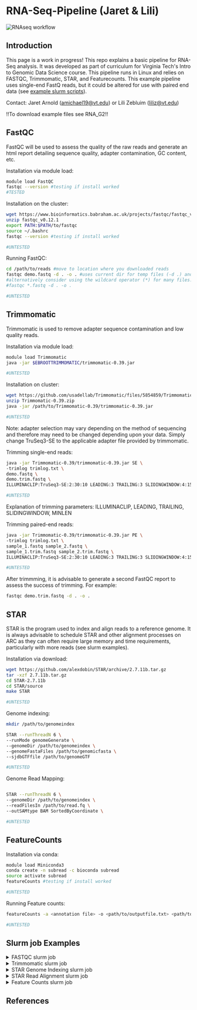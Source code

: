 # RNA-Seq-Pipeline (Jaret & Lili)

![RNAseq workflow ](https://github.com/user-attachments/assets/4e5f4768-09be-4302-809c-eff8fbda234f)

<a name="top"></a>

## Introduction

This page is a work in progress!
This repo explains a basic pipeline for RNA-Seq analysis. It was developed as part of curriculum for Virginia Tech's Intro to Genomic Data Science course. This pipeline runs in Linux and relies on FASTQC, Trimmomatic, STAR, and Featurecounts. This example pipeline uses single-end FastQ reads, but it could be altered for use with paired end data (see [example slurm scripts](#slurm-job-examples)).

Contact: Jaret Arnold (amichael19@vt.edu) or Lili Zebluim (liliz@vt.edu)

!!To download example files see RNA_G2!!

## FastQC
FastQC will be used to assess the quality of the raw reads and generate an html report detailing sequence quality, adapter contamination, GC content, etc.  

Installation via module load:
```bash
module load FastQC
fastqc --version #testing if install worked
#TESTED

```

Installation on the cluster:
```bash
wget https://www.bioinformatics.babraham.ac.uk/projects/fastqc/fastqc_v0.12.1.zip
unzip fastqc_v0.12.1
export PATH:$PATH/to/fastqc
source ~/.bashrc
fastqc --version #testing if install worked

#UNTESTED
```

Running FastQC:

```bash
cd /path/to/reads #move to location where you downloaded reads
fastqc demo.fastq -d . -o . #uses current dir for temp files (-d .) and outputs in current directory (-o .)
#alternatively consider using the wildcard operator (*) for many files:
#fastqc *.fastq -d . -o . 

#UNTESTED
```

## Trimmomatic
Trimmomatic is used to remove adapter sequence contamination and low quality reads. 
<need to doublecheck the installation code>
  
Installation via module load:
```bash
module load Trimmomatic
java -jar $EBROOTTRIMMOMATIC/trimmomatic-0.39.jar

#UNTESTED
```

Installation on cluster:

```bash
wget https://github.com/usadellab/Trimmomatic/files/5854859/Trimmomatic-0.39.zip
unzip Trimmomatic-0.39.zip
java -jar /path/to/Trimmomatic-0.39/trimmomatic-0.39.jar 

#UNTESTED
```

Note: adapter selection may vary depending on the method of sequencing and therefore may need to be changed depending upon your data. Simply change TruSeq3-SE to the applicable adapter file provided by trimmomatic. 

Trimming single-end reads:
```bash
java -jar Trimmomatic-0.39/trimmomatic-0.39.jar SE \
-trimlog trimlog.txt \
demo.fastq \
demo.trim.fastq \
ILLUMINACLIP:TruSeq3-SE:2:30:10 LEADING:3 TRAILING:3 SLIDINGWINDOW:4:15 MINLEN:36 \

#UNTESTED
```

Explanation of trimming parameters: 
ILLUMINACLIP, LEADING, TRAILING, SLIDINGWINDOW, MINLEN

Trimming paired-end reads:
```bash
java -jar Trimmomatic-0.39/trimmomatic-0.39.jar PE \
-trimlog trimlog.txt \
sample_1.fastq sample_2.fastq \
sample_1.trim.fastq sample_2.trim.fastq \
ILLUMINACLIP:TruSeq3-SE:2:30:10 LEADING:3 TRAILING:3 SLIDINGWINDOW:4:15 MINLEN:36 \

#UNTESTED
```

After trimmming, it is advisable to generate a second FastQC report to assess the success of trimming. For example:

```bash
fastqc demo.trim.fastq -d . -o .

```

## STAR
STAR is the program used to index and align reads to a reference genome. It is always advisable to schedule STAR and other alignment processes on ARC as they can often require large memory and time requirements, particularly with more reads (see slurm examples).
<need to check installation instructions>

Installation via download:
```bash
wget https://github.com/alexdobin/STAR/archive/2.7.11b.tar.gz
tar -xzf 2.7.11b.tar.gz
cd STAR-2.7.11b
cd STAR/source
make STAR

#UNTESTED
```

Genome indexing:
```bash
mkdir /path/to/genomeindex

STAR --runThreadN 6 \
--runMode genomeGenerate \
--genomeDir /path/to/genomeindex \
--genomeFastaFiles /path/to/genomicfasta \
--sjdbGTFfile /path/to/genomeGTF

#UNTESTED
```

Genome Read Mapping:
```bash

STAR --runThreadN 6 \
--genomeDir /path/to/genomeindex \
--readFilesIn /path/to/read.fq \
--outSAMtype BAM SortedByCoordinate \

#UNTESTED
```



## FeatureCounts
<Blurb about Featurecounts>
<need to check installation instructions>

Installation via conda:
```bash
module load Miniconda3
conda create -n subread -c bioconda subread
source activate subread
featureCounts #testing if install worked

#UNTESTED
```

Running Feature counts:
```bash
featureCounts -a <annotation file> -o <path/to/outputfile.txt> <path/to/.bam>

#UNTESTED
```



## Slurm job Examples

<details>
<summary>FASTQC slurm job </summary>

```bash
#!/bin/bash
# Mass FastQC
#SBATCH --job-name=Batch_FastQC
#SBATCH --cpus-per-task=6
#SBATCH -A <allocation>
#SBATCH --time=24:00:00
#SBATCH --mail-type=ALL
#SBATCH --mail-user=<user>

#Move into directory w reads
cd /projects/intro2gds/I2GDS2024/individual_folders/jaret/data/trimmedreads/trimmomatic/PEtrim

#run fastqc
/home/amichael19/software/FastQC92424/FastQC/fastqc *.fq.gz -o /projects/intro2gds/I2GDS2024/individual_folders/jaret/data/QualityControl/fastqc/trimmomatic
```
</details>

<details>
<summary>Trimmomatic slurm job </summary>
  
```bash
#!/bin/bash
#SBATCH --job-name=trimmomatic_trim
#SBATCH --cpus-per-task=10              
#SBATCH -A <allocation>
#SBATCH --time=48:00:00
#SBATCH --mail-type=ALL
#SBATCH --mail-user=<user>

# Path to the Trimmomatic JAR file
trimmomatic_jar="/apps/packages/tinkercliffs-rome/trimmomatic/0.39/trimmomatic-0.39.jar"

# Path to the adapter file
adapter_file="/apps/packages/tinkercliffs-rome/trimmomatic/0.39/TruSeq3-PE.fa"

# Define the folder containing raw FASTQ files 
raw_folder="/home/amichael19/rawdata/PEreads/" 

# Define the folder containing trimmed FASTQ files 
trim_folder="/home/amichael19/results/trimmomatic/Petrim"

# Check if the folder exists
if [ ! -d "$raw_folder" ]; then
  echo "Error: The specified raw folder does not exist: $raw_folder"
  exit 1
fi

# Loop through all paired-end forward reads (_1.fq.gz files) in the raw folder
for forward_file in "$raw_folder"/*_1.fq.gz; do

  # Check if the forward file exists
  if [ ! -f "$forward_file" ]; then
    echo "Error: Forward file not found: $forward_file"
    continue
  fi

  # Get the base name for the current file (e.g., D0C1)
  base_name=$(basename "$forward_file" "_1.fq.gz")

  # Define the reverse file name
  reverse_file="${raw_folder}/${base_name}_2.fq.gz"

  # Check if the reverse file exists
  if [ ! -f "$reverse_file" ]; then
    echo "Error: Reverse file not found: $reverse_file"
    continue
  fi

  # Define output file names (output will be saved in the same folder as raw files)
  forward_paired_out="${trim_folder}/${base_name}_1.trim.fq.gz"
  forward_unpaired_out="${trim_folder}/${base_name}_1un.trim.fq.gz"
  reverse_paired_out="${trim_folder}/${base_name}_2.trim.fq.gz"
  reverse_unpaired_out="${trim_folder}/${base_name}_2un.trim.fq.gz"

  # Run Trimmomatic with java -jar
  java -jar "$trimmomatic_jar" PE \
    "$forward_file" "$reverse_file" \
    "$forward_paired_out" "$forward_unpaired_out" \
    "$reverse_paired_out" "$reverse_unpaired_out" \
    ILLUMINACLIP:"$adapter_file":4:30:10 MINLEN:30 HEADCROP:10

  # Check if the Trimmomatic command was successful
  if [ $? -eq 0 ]; then
    echo "Successfully processed $base_name."
  else
    echo "Error processing $base_name. Check the input files and parameters."
  fi

done

echo "All files have been processed and saved in $trim_folder."
```
</details>

<details>
<summary>STAR Genome Indexing slurm job </summary>

```
#!/bin/bash
# STAR Genome Indexing
#SBATCH --job-name=STAR-hybridgenomeindex 
#SBATCH --cpus-per-task=6
#SBATCH --ntasks=1             
#SBATCH -A <allocation>
#SBATCH --time=62:00:00
#SBATCH -p normal_q
#SBATCH --output=STARslurmlog.out
#SBATCH --mail-type=ALL
#SBATCH --mail-user=<user>

echo "Starting..."
date
time

cd /home/amichael19/software/STAR10424/STAR-2.7.11b/source

# Define variables

GENOME_DIR=/home/amichael19/results/STAR/trimmomaticindex
FASTA_DIR=/home/amichael19/rawdata/genomicfastas/hybridgenome.fa
GTF_DIR=/home/amichael19/rawdata/gtfs/hybridgenome.gtf

# Run STAR to create genome index
./STAR --runThreadN 6 \
--runMode genomeGenerate \
--genomeDir $GENOME_DIR \
--genomeFastaFiles $FASTA_DIR \
--sjdbGTFfile $GTF_DIR \
--sjdbOverhang 99

echo "Finished!"
date
time

exit;
```
</details>


<details>
<summary>STAR Read Alignment slurm job </summary>
  
```bash
#!/bin/bash
# STAR Read Mapping - D3
#SBATCH --job-name=STAR-hybridreadmapping-Day3
#SBATCH --cpus-per-task=10
#SBATCH --mem=96G
#SBATCH --ntasks=1             
#SBATCH -A <allocation>
#SBATCH --time=48:00:00
#SBATCH -p normal_q
#SBATCH --output=STARslurmlogD3.out
#SBATCH --mail-type=ALL
#SBATCH --mail-user=<user>

echo "Starting..."
date
time

cd /home/amichael19/software/STAR10424/STAR-2.7.11b/source

# Define variables

GENOME_DIR=/projects/intro2gds/I2GDS2024/individual_folders/jaret/data/STAR/PEgenomeindex
OUTPUT_DIR=/projects/intro2gds/I2GDS2024/individual_folders/jaret/data/bams/trimmobam/D3
TRIM_DIR=/projects/intro2gds/I2GDS2024/individual_folders/jaret/data/trimmedreads/trimmomatic/PEtrim
PREFIX=D3trimmo

# Run STAR to align paired-end RNA-seq data
./STAR --runThreadN 10 \
--genomeDir $GENOME_DIR \
--readFilesIn ${TRIM_DIR}/D3C1_1.fq.gz,${TRIM_DIR}/D3C2_1.fq.gz,${TRIM_DIR}/D3C4_1.fq.gz,${TRIM_DIR}/D3P1_1.fq.gz,${TRIM_DIR}/D3P2_1.fq.gz,${TRIM_DIR}/D3P3_1.fq.gz,${TRIM_DIR}/D3P4_1.fq.gz ${TRIM_DIR}/D3C1_2.fq.gz,${TRIM_DIR}/D3C2_2.fq.gz,${TRIM_DIR}/D3C4_2.fq.gz,${TRIM_DIR}/D3P1_2.fq.gz,${TRIM_DIR}/D3P2_2.fq.gz,${TRIM_DIR}/D3P3_2.fq.gz,${TRIM_DIR}/D3P4_2.fq.gz \
--readFilesCommand zcat \
--outSAMtype BAM SortedByCoordinate \
--outFileNamePrefix ${OUTPUT_DIR}/${PREFIX}_ 

echo "Finished!"
date
time

exit;
```
</details>

<details>
<summary>Feature Counts slurm job</summary>
  
```
#!/bin/bash
# Featurecounts
#SBATCH --job-name=Featurecounts
#SBATCH --cpus-per-task=6
#SBATCH --mem=32G
#SBATCH --ntasks=1
#SBATCH -A <allocation>
#SBATCH --time=48:00:00
#SBATCH -p normal_q
#SBATCH --output=featurecountslog.out
#SBATCH --mail-type=ALL
#SBATCH --mail-user=<user>

# Declare Variables
ANNO_DIR=/home/amichael19/rawdata/gtfs/hybridgenome.gtf
OUTPUT_DIR=/projects/intro2gds/I2GDS2024/individual_folders/jaret/data/featurecounts/raw/hybridfeaturecounts.txt

# Run featurecounts
featureCounts -a $ANNO_DIR -o $OUTPUT_DIR \
/projects/intro2gds/I2GDS2024/individual_folders/jaret/data/bams/rawbam/D0/D0raw_Aligned.sortedByCoord.out.bam \
/projects/intro2gds/I2GDS2024/individual_folders/jaret/data/bams/rawbam/D1/D1raw_Aligned.sortedByCoord.out.bam \
/projects/intro2gds/I2GDS2024/individual_folders/jaret/data/bams/rawbam/D2/D2raw_Aligned.sortedByCoord.out.bam \
/projects/intro2gds/I2GDS2024/individual_folders/jaret/data/bams/rawbam/D3/D3raw_Aligned.sortedByCoord.out.bam \
/projects/intro2gds/I2GDS2024/individual_folders/jaret/data/bams/rawbam/D5/D5raw_Aligned.sortedByCoord.out.bam \
/projects/intro2gds/I2GDS2024/individual_folders/jaret/data/bams/rawbam/D7/D7raw_Aligned.sortedByCoord.out.bam \
/projects/intro2gds/I2GDS2024/individual_folders/jaret/data/bams/rawbam/D10/D10raw_Aligned.sortedByCoord.out.bam
```
</details>

## References

<add citations and any other refs here>

